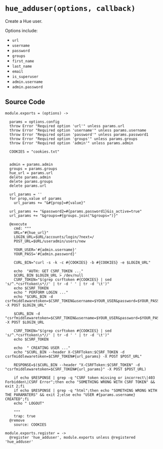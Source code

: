 
# `hue_adduser(options, callback)`

Create a Hue user.

Options include:

*   `url`
*   `username`   
*   `password`   
*   `groups`   
*   `first_name`   
*   `last_name`   
*   `email`   
*   `is_superuser`   
*   `admin.username`   
*   `admin.password`   

## Source Code

    module.exports = (options) ->

      params = options.config
      throw Error "Required option 'url'" unless params.url
      throw Error "Required option 'username'" unless params.username
      throw Error "Required option 'password'" unless params.password1
      throw Error "Required option 'groups'" unless params.groups
      throw Error "Required option 'admin'" unless params.admin

      COOKIES = "cookies.txt"


      admin = params.admin
      groups = params.groups
      hue_url = params.url
      delete params.admin
      delete params.groups
      delete params.url

      url_params = ''
      for prop,value of params
        url_params += "&#{prop}=#{value}"

      url_params += "&password2=#{params.password1}&is_active=true"
      url_params += "&groups=#{groups.join("&groups=")}"

      @execute
        cmd: """
        URL="#{hue_url}"
        LOGIN_URL=$URL/accounts/login/?next=/
        POST_URL=$URL/useradmin/users/new

        YOUR_USER='#{admin.username}'
        YOUR_PASS='#{admin.password}'

        CURL_BIN="curl -s -k -c #{COOKIES} -b #{COOKIES} -e $LOGIN_URL"

        echo  "AUTH: GET CSRF_TOKEN ..."
        $CURL_BIN $LOGIN_URL > /dev/null
        CSRF_TOKEN="$(grep csrftoken #{COOKIES} | sed 's/^.*csrftoken\s*//' | tr -d ' ' | tr -d '\t')"
        echo $CSRF_TOKEN
        echo " PERFORM LOGIN ..."
        echo "$CURL_BIN -d csrfmiddlewaretoken=$CSRF_TOKEN&username=$YOUR_USER&password=$YOUR_PASS -X POST $LOGIN_URL"

        $CURL_BIN -d "csrfmiddlewaretoken=$CSRF_TOKEN&username=$YOUR_USER&password=$YOUR_PASS" -X POST $LOGIN_URL

        CSRF_TOKEN="$(grep csrftoken #{COOKIES} | sed 's/^.*csrftoken\s*//' | tr -d ' ' | tr -d '\t')"
        echo $CSRF_TOKEN

        echo  " CREATING USER ..."
        echo "$CURL_BIN --header X-CSRFToken:$CSRF_TOKEN -d csrfmiddlewaretoken=$CSRF_TOKEN#{url_params} -X POST $POST_URL"

        RESPONSE=$($CURL_BIN --header "X-CSRFToken:$CSRF_TOKEN" -d "csrfmiddlewaretoken=$CSRF_TOKEN#{url_params}" -X POST $POST_URL)

        if echo $RESPONSE | grep -q "CSRF token missing or incorrect\|403 Forbidden\|CSRF Error";then echo "SOMETHING WRONG WITH CSRF TOKEN" && exit 2;fi
        if echo $RESPONSE | grep -q "html";then echo "SOMETHING WRONG WITH THE PARAMATERS" && exit 2;else echo "USER #{params.username} CREATED";fi
        echo " LOGOUT"

        """
        trap: true
      @remove
        source: COOKIES

    module.exports.register = ->
      @register 'hue_adduser', module.exports unless @registered 'hue_adduser'

